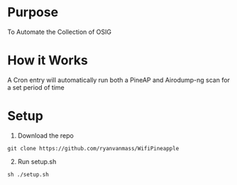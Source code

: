 # Purpose
To Automate the Collection of OSIG 

# How it Works
A Cron entry will automatically run both a PineAP and Airodump-ng scan for a set period of time

# Setup
1. Download the repo
```
git clone https://github.com/ryanvanmass/WifiPineapple
```
2. Run setup.sh
```
sh ./setup.sh
```
